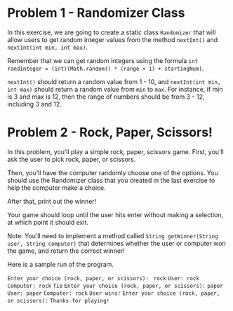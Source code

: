 # Problem 1 - Randomizer Class
In this exercise, we are going to create a static class `Randomizer` that will allow users to get random integer values from the method `nextInt()` and `nextInt(int min, int max)`.

Remember that we can get random integers using the formula `int randInteger = (int)(Math.random() * (range + 1) + startingNum)`.

`nextInt()` should return a random value from 1 - 10, and `nextInt(int min, int max)` should return a random value from `min` to `max`. For instance, if min is 3 and max is 12, then the range of numbers should be from 3 - 12, including 3 and 12.


# Problem 2 - Rock, Paper, Scissors!

In this problem, you’ll play a simple rock, paper, scissors
game. First, you’ll ask the user to pick rock, paper, or
scissors.

Then, you’ll have the computer randomly choose one of the
options. You should use the Randomizer class that you created in the last exercise to help the computer make a choice.

After that, print out the winner!

Your game should loop until the user hits enter without making a selection, at which point it should exit.

Note: You’ll need to implement a method called
`String getWinner(String user, String computer)` that determines whether the user or computer won the game, and return the correct winner!

Here is a sample run of the program.

`Enter your choice (rock, paper, or scissors): `
`rock`
`User: rock`
`Computer: rock`
`Tie`
`Enter your choice (rock, paper, or scissors):`
`paper`
`User: paper`
`Computer: rock`
`User wins!`
`Enter your choice (rock, paper, or scissors):`
`Thanks for playing!`